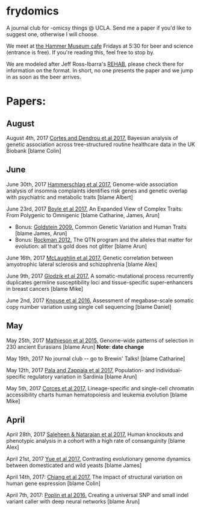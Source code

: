 # frydomics
A journal club for -omicsy things @ UCLA. Send me a paper if you'd like to suggest one, otherwise I will choose. 

We meet at [the Hammer Museum cafe](https://hammer.ucla.edu/ammo/) Fridays at 5:30 for beer and science (entrance is free). If you're reading this, feel free to stop by.

We are modeled after Jeff Ross-Ibarra's [REHAB](http://www.rilab.org/rehab.html), please check there for information on the format. In short, no one presents the paper and we jump in as soon as the beer arrives.

# Papers:

## August
August 4th, 2017 [Cortes and Dendrou et al 2017.](https://www.nature.com/ng/journal/vaop/ncurrent/full/ng.3926.html) Bayesian analysis of genetic association across tree-structured routine healthcare data in the UK Biobank [blame Colin]

## June 
June 30th, 2017 [Hammerschlag et al 2017.](http://www.nature.com/ng/journal/vaop/ncurrent/full/ng.3888.html) Genome-wide association analysis of insomnia complaints identifies risk genes and genetic overlap with psychiatric and metabolic traits [blame Albert]

June 23rd, 2017 [Boyle et al 2017.](http://www.sciencedirect.com/science/article/pii/S0092867417306293) An Expanded View of Complex Traits: From Polygenic to Omnigenic [blame Catharine, James, Arun]

- Bonus: [Goldstein 2009.](http://www.nejm.org/doi/full/10.1056/NEJMp0806284) Common Genetic Variation and Human Traits [blame James, Arun]
- Bonus: [Rockman 2012.](http://onlinelibrary.wiley.com/doi/10.1111/j.1558-5646.2011.01486.x/abstract) The QTN program and the alleles that matter for evolution: all that's gold does not glitter [blame Arun]

June 16th, 2017 [McLaughlin et al 2017.](http://www.nature.com/articles/ncomms14774) Genetic correlation between amyotrophic lateral sclerosis and schizophrenia [blame Alex]

June 9th, 2017 [Glodzik et al 2017.](http://www.nature.com/ng/journal/v49/n3/abs/ng.3771.html) A somatic-mutational process recurrently duplicates germline susceptibility loci and tissue-specific super-enhancers in breast cancers [blame Mike]

June 2nd, 2017 [Knouse et al 2016.](http://genome.cshlp.org/content/26/3/376) Assessment of megabase-scale somatic copy number variation using single cell sequencing [blame Daniel] 

## May

May 25th, 2017 [Mathieson et al 2015.](https://www.nature.com/nature/journal/v528/n7583/full/nature16152.html) Genome-wide patterns of selection in 230 ancient Eurasians [blame Arun] **Note: date change**

May 19th, 2017 No journal club -- go to Brewin' Talks! [blame Catharine]

May 12th, 2017 [Pala and Zappala et al 2017.](http://www.nature.com/ng/journal/vaop/ncurrent/full/ng.3840.html) Population- and individual-specific regulatory variation in Sardinia [blame Arun]

May 5th, 2017 [Corces et al 2017.](https://www.nature.com/ng/journal/v48/n10/full/ng.3646.html) Lineage-specific and single-cell chromatin accessibility charts human hematopoiesis and leukemia evolution [blame Mike]

## April

April 28th, 2017 [Saleheen & Natarajan et al 2017.](https://www.nature.com/nature/journal/v544/n7649/full/nature22034.html) Human knockouts and phenotypic analysis in a cohort with a high rate of consanguinity [blame Alex]

April 21st, 2017 [Yue et al 2017.](http://www.nature.com/ng/journal/vaop/ncurrent/full/ng.3847.html) Contrasting evolutionary genome dynamics between domesticated and wild yeasts [blame James]

April 14th, 2017: [Chiang et al 2017.](http://www.nature.com/ng/journal/vaop/ncurrent/full/ng.3834.html) The impact of structural variation on human gene expression [blame Colin]

April 7th, 2017: [Poplin et al 2016.](http://biorxiv.org/content/early/2016/12/21/092890) Creating a universal SNP and small indel variant caller with deep neural networks [blame Arun]
